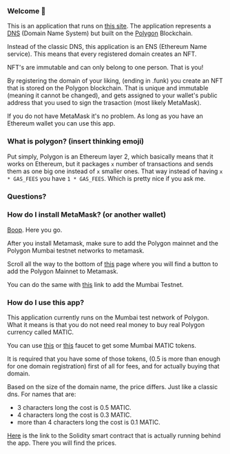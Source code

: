 ### Welcome 👋
This is an application that runs on [this site](polygon-ens-react.vercel.app). The application represents a [DNS](https://en.wikipedia.org/wiki/Domain_Name_System) (Domain Name System) but built on the [Polygon](https://wiki.polygon.technology/) Blockchain. 

Instead of the classic DNS, this application is an ENS (Ethereum Name service). This means that every registered domain creates an NFT.

NFT's are immutable and can only belong to one person. That is you!

By registering the domain of your liking, (ending in .funk) you create an NFT that is stored on the Polygon blockchain. That is unique and immutable (meaning it cannot be changed), and gets assigned to your wallet's public address that you used to sign the trasaction (most likely MetaMask). 

If you do not have MetaMask it's no problem. As long as you have an Ethereum wallet you can use this app.

### What is polygon? (insert thinking emoji)

Put simply, Polygon is an Ethereum layer 2, which basically means that it works on Ethereum, but it packages `x` number of transactions and sends them as one big one instead of `x` smaller ones. That way instead of having `x * GAS_FEES` you have `1 * GAS_FEES`. Which is pretty nice if you ask me.

### **Questions?**

### How do I install MetaMask? (or another wallet)

[Boop](https://metamask.zendesk.com/hc/en-us/articles/360015489531-Getting-started-with-MetaMask). Here you go.

After you install Metamask, make sure to add the Polygon mainnet and the Polygon Mumbai testnet networks to metamask. 

Scroll all the way to the bottom of [this](https://polygonscan.com/) page where you will find a button to add the Polygon Mainnet to Metamask.

You can do the same with [this](https://mumbai.polygonscan.com/) link to add the Mumbai Testnet.

### How do I use this app?

This application currently runs on the Mumbai test network of Polygon. What it means is that you do not need real money to buy real Polygon currency called MATIC. 

You can use [this](https://faucet.polygon.technology/) or [this](https://mumbaifaucet.com/) faucet to get some Mumbai MATIC tokens. 

It is required that you have some of those tokens, (0.5 is more than enough for one domain registration) first of all for fees, and for actually buying that domain.

Based on the size of the domain name, the price differs. Just like a classic dns. For names that are:

- 3 characters long the cost is 0.5 MATIC.
- 4 characters long the cost is 0.3 MATIC.
- more than 4 characters long the cost is 0.1 MATIC.

[Here](https://github.com/Panosfunk/polygon-ens/blob/c5a11358e1114e9df80a49d32458568240690ebd/contracts/Domains.sol#L81) is the link to the Solidity smart contract that is actually running behind the app. There you will find the prices.